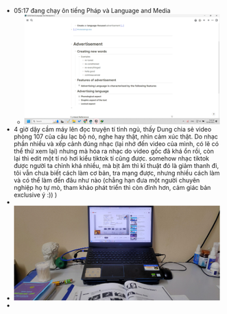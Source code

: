 - 05:17 đang chạy ôn tiếng Pháp và Language and Media
	- ![image.png](../assets/image_1685657892166_0.png)
- 4 giờ dậy cầm máy lên đọc truyện tí tỉnh ngủ, thấy Dung chia sẻ video phòng 107 của câu lạc bộ nó, nghe hay thật, nhìn cảm xúc thật. Do nhạc phần nhiều và xếp cảnh đúng nhạc (lại nhớ đến video của mình, có lẽ có thể thử xem lại) nhưng mà hóa ra nhạc do video gốc đã khá ổn rồi, còn lại thì edit một tí nó hơi kiểu tiktok tí cũng được. somehow nhạc tiktok được người ta chỉnh khá nhiều, mà bịt âm thì kĩ thuật đó là giảm thanh đi, tôi vẫn chưa biết cách làm cơ bản, tra mạng được, nhưng nhiều cách làm và có thể làm đến đâu như nào (chẳng hạn đưa một người chuyên nghiệp họ tự mò, tham khảo phát triển thì còn đỉnh hơn, cảm giác bản exclusive ý :)) )
-
- ![2023-06-02-05-26-41.jpeg](../assets/2023-06-02-05-26-41.jpeg)
-